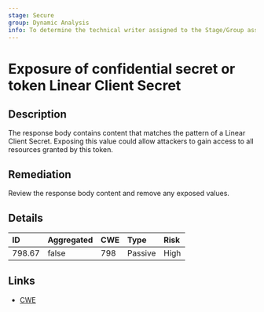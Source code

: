 ```yaml
---
stage: Secure
group: Dynamic Analysis
info: To determine the technical writer assigned to the Stage/Group associated with this page, see https://about.gitlab.com/handbook/engineering/ux/technical-writing/#assignments
---
```


# Exposure of confidential secret or token Linear Client Secret

## Description

The response body contains content that matches the pattern of a Linear Client Secret.
Exposing this value could allow attackers to gain access to all resources granted by this token.

## Remediation

Review the response body content and remove any exposed values.

## Details

| ID | Aggregated | CWE | Type | Risk |
|:---|:--------|:--------|:--------|:--------|
| 798.67 | false | 798 | Passive | High |

## Links

- [CWE](https://cwe.mitre.org/data/definitions/798.html)
